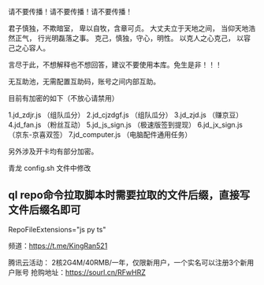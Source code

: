 
请不要传播！请不要传播！请不要传播！


君子慎独，不欺暗室， 卑以自牧，含章可贞。 
大丈夫立于天地之间， 当仰天地浩然正气， 行光明磊落之事。 
克己，慎独，守心，明性。 
以克人之心克己， 以容己之心容人。

言尽于此，不想解释也不想回答，建议不要使用本库。免生是非！！！

无互助池，无需配置互助码，账号之间内部互助。

目前有加密的如下（不放心请禁用）

1.jd_zdjr.js   （组队瓜分）
2.jd_cjzdgf.js （组队瓜分）
3.jd_zjd.js   （赚京豆）
4.jd_fan.js  （粉丝互动）
5.jd_js_sign.js （极速版签到提现）
6.jd_jx_sign.js （京东-京喜双签）
7.jd_computer.js （电脑配件通用任务）

另外涉及开卡均有部分加密。

青龙 config.sh 文件中修改

## ql repo命令拉取脚本时需要拉取的文件后缀，直接写文件后缀名即可
RepoFileExtensions="js py ts"


频道：https://t.me/KingRan521

腾讯云活动：
2核2G4M/40RMB/一年，仅限新用户，一个实名可以注册3个新用户账号
抢购地址：https://sourl.cn/RFwHRZ

